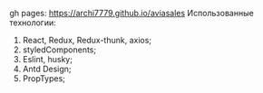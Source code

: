 gh pages: https://archi7779.github.io/aviasales
Использованные технологии:
1. React, Redux, Redux-thunk, axios;
2. styledComponents;
3. Eslint, husky;
4. Antd Design;
5. PropTypes; 
